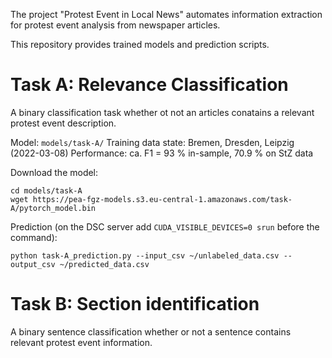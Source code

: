 The project "Protest Event in Local News" automates information extraction for protest event analysis from newspaper articles.

This repository provides trained models and prediction scripts.

# Task A: Relevance Classification

A binary classification task whether ot not an articles conatains a relevant protest event description.

Model: `models/task-A/`
Training data state: Bremen, Dresden, Leipzig (2022-03-08)
Performance: ca. F1 = 93 % in-sample, 70.9 % on StZ data

Download the model:
```
cd models/task-A
wget https://pea-fgz-models.s3.eu-central-1.amazonaws.com/task-A/pytorch_model.bin
```

Prediction (on the DSC server add `CUDA_VISIBLE_DEVICES=0 srun` before the command):

```
python task-A_prediction.py --input_csv ~/unlabeled_data.csv --output_csv ~/predicted_data.csv
```

# Task B: Section identification

A binary sentence classification whether or not a sentence contains relevant protest event information. 
